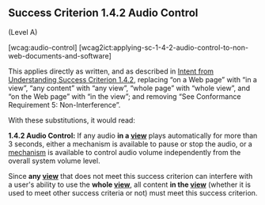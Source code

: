 ## Success Criterion 1.4.2 Audio Control

(Level A)

[wcag:audio-control]
[wcag2ict:applying-sc-1-4-2-audio-control-to-non-web-documents-and-software]

This applies directly as written, and as described in [Intent from Understanding Success Criterion 1.4.2](https://www.w3.org/WAI/WCAG22/Understanding/audio-control#intent), replacing “on a Web page” with “in a view”, “any content” with “any view”, “whole page” with “whole view”, and “on the Web page” with “in the view”; and removing “See Conformance Requirement 5: Non-Interference”.

With these substitutions, it would read:

**1.4.2 Audio Control:** If any audio **in a [view](https://www.w3.org/TR/wcag-3.0/#dfn-views)** plays automatically for more than 3 seconds, either a mechanism is available to pause or stop the audio, or a [mechanism](https://www.w3.org/TR/WCAG22/#dfn-mechanism) is available to control audio volume independently from the overall system volume level.

<div class="note">

Since **any [view](https://www.w3.org/TR/wcag-3.0/#dfn-views)** that does not meet this success criterion can interfere with a user's ability to use the **whole [view](https://www.w3.org/TR/wcag-3.0/#dfn-views)**, all content **in the [view](https://www.w3.org/TR/wcag-3.0/#dfn-views)** (whether it is used to meet other success criteria or not) must meet this success criterion.

</div>